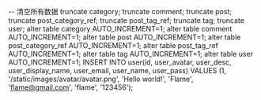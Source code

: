 -- 清空所有数据
truncate category;
truncate comment;
truncate post;
truncate post_category_ref;
truncate post_tag_ref;
truncate tag;
truncate user;
alter table category AUTO_INCREMENT=1;
alter table comment AUTO_INCREMENT=1;
alter table post AUTO_INCREMENT=1;
alter table post_category_ref AUTO_INCREMENT=1;
alter table post_tag_ref AUTO_INCREMENT=1;
alter table tag AUTO_INCREMENT=1;
alter table user AUTO_INCREMENT=1;
INSERT INTO user(id, user_avatar, user_desc, user_display_name, user_email, user_name, user_pass) VALUES (1, '/static/images/avatar/avatar.png', 'Hello world!', 'Flame', 'flame@gmail.com', 'flame', '123456');